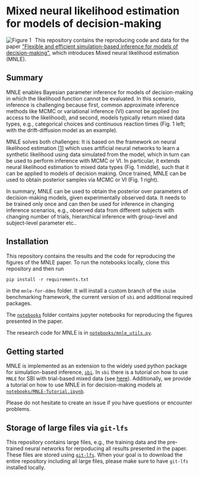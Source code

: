 # Mixed neural likelihood estimation for models of decision-making 

<img src="data/mnle_concept_figure.png"
     alt="Figure 1"
     style="float: left; margin-right: 10px;" />

This repository contains the reproducing code and data for the paper ["Flexible and efficient simulation-based inference for models of decision-making"](https://www.biorxiv.org/content/10.1101/2021.12.22.473472v3), which introduces Mixed neural likelihood estimation (MNLE). 

## Summary

MNLE enables Bayesian parameter inference for models of decision-making in which the likelihood function cannot be evaluated. In this scenario, inference is challenging because first, common approximate inference methods like MCMC or variational inference (VI) cannot be applied (no access to the likelihood), and second, models typically return mixed data types, e.g., categorical choices and continuous reaction times (Fig. 1 left; with the drift-diffusion model as an example). 

MNLE solves both challenges: It is based on the framework on neural likelihood estimation [[1](http://proceedings.mlr.press/v89/papamakarios19a.html)] which uses artificial neural networks to learn a synthetic likelihood using data simulated from the model, which in turn can be used to perform inference with MCMC or VI. In particular, it extends neural likelihood estimation to mixed data types (Fig. 1 middle), such that it can be applied to models of decision making. Once trained, MNLE can be used to obtain posterior samples via MCMC or VI (Fig. 1 right). 

In summary, MNLE can be used to obtain the posterior over parameters of decision-making models, given experimentally observed data. It needs to be trained only once and can then be used for inference in changing inference scenarios, e.g., observed data from different subjects with changing number of trials, hierarchical inference with group-level and subject-level parameter etc..

## Installation

This repository contains the results and the code for reproducing the figures of the MNLE paper. To run the notebooks locally, clone this repository and then run
```python
pip install -r requirements.txt
```
in the `mnle-for-ddms` folder. It will install a custom branch of the `sbibm` benchmarking framework, the current version of `sbi` and additional required packages. 

The [`notebooks`](notebooks) folder contains jupyter notebooks for reproducing the figures presented in the paper.

The research code for MNLE is in [`notebooks/mnle_utils.py`](notebooks/mnle_utils.py).

## Getting started

MNLE is implemented as an extension to the widely used python package for simulation-based inference, [`sbi`](https://github.com/mackelab/sbi). In `sbi` there is a tutorial on how to use `MNLE` for SBI with trial-based mixed data (see [here](https://github.com/mackelab/sbi/blob/main/tutorials/14_SBI_with_trial-based_mixed_data.ipynb)). Additionally, we provide a tutorial on how to use MNLE in for decision-making models at [`notebooks/MNLE-Tutorial.ipynb`](notebooks/MNLE-Tutorial.ipynb). 

Please do not hesitate to create an issue if you have questions or encounter problems.

## Storage of large files via `git-lfs`

This repository contains large files, e.g., the training data and the pre-trained neural networks for rerpoducing all results presented in the paper. These files are stored using [`git-lfs`](https://git-lfs.github.com). When your goal is to download the entire repository including all large files, please make sure to have `git-lfs` installed locally. 